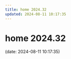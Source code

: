 ```yaml
---
title: home 2024.32
updated: 2024-08-11 10:17:35
---
```


# home 2024.32

(date: 2024-08-11 10:17:35)

